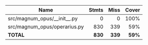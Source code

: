 | Name                             |    Stmts |     Miss |   Cover |
|--------------------------------- | -------: | -------: | ------: |
| src/magnum\_opus/\_\_init\_\_.py |        0 |        0 |    100% |
| src/magnum\_opus/operarius.py    |      830 |      339 |     59% |
|                        **TOTAL** |  **830** |  **339** | **59%** |
